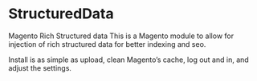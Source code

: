 StructuredData
==============

Magento Rich Structured data
This is a Magento module to allow for injection of rich structured data for better indexing and seo.

Install is as simple as upload, clean Magento’s cache, log out and in, and adjust the settings. 
